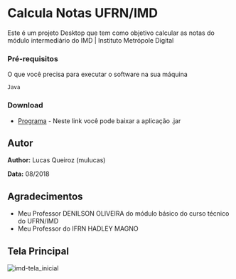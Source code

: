 # Calcula Notas UFRN/IMD

Este é um projeto Desktop que tem como objetivo calcular as notas do módulo intermediário do IMD | Instituto Metrópole Digital


### Pré-requisitos

O que você precisa para executar o software na sua máquina

```
Java
```

### Download

* [Programa](https://drive.google.com/open?id=1ddprXMHwPN2tBxVh-wTMQ0fXS28IMVZ5) - Neste link você pode baixar a aplicação .jar 



## Autor

**Author:** Lucas Queiroz (mulucas)

**Data:** 08/2018

## Agradecimentos

* Meu Professor DENILSON OLIVEIRA do módulo básico do curso técnico do UFRN/IMD 
* Meu Professor do IFRN HADLEY MAGNO 

## Tela Principal

![imd-tela_inicial](https://user-images.githubusercontent.com/35462940/48484994-6bb81f80-e7f6-11e8-8af6-1cdbecac5949.png)
